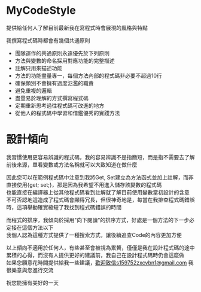 # MyCodeStyle
提供給任何人了解目前最新我在寫程式時會展現的風格與特點

我撰寫程式碼時都會有幾個共通原則
* 團隊運作的共通原則永遠優先於下列原則
* 方法與變數的命名採用對應功能的完整描述
* 註解只用來描述功能
* 方法的功能盡量專一，每個方法內部的程式碼非必要不超過10行
* 確保類別不會擁有過度氾濫的職責
* 避免重複的邏輯
* 盡量易於理解的方式撰寫程式碼
* 定期重新思考過往程式碼可改進的地方
* 從他人的程式碼中學習和借鑑優秀的實踐方法

# 設計傾向
我習慣使用更容易辨識的程式碼，我的容易辨識不是指簡短，而是指不需要去了解前後來源，單看變數或方法名稱就可以大致知道在做什麼

因此您可以在範例程式碼中注意到我將Get, Set建立為方法函式並加上註解，而非直接使用{get; set;}，那是因為我希望不用進入儲存該變數的程式碼<br>
也能直接在編譯器上從其他程式碼看到註解就了解目前使用變數當初設計的含意<br>
不可否認地這造成了程式碼會顯得冗長，但很神奇地是，每當在我排查程式碼錯誤時，這項舉動確實縮短了我找到程式碼錯誤的時間

而程式的排序，我傾向於採用"向下閱讀"的排序方式，好處是一個方法的下一步必定接在這個方法以下<br>
我個人認為這種方式提供了一種搜索方式，讓後續追查Code的內容更加方便

以上傾向不適用於任何人，有些甚至會被視為累贅，僅僅是我在設計程式碼的途中累積的心得，而沒有人提供更好的建議前，我自己在設計程式碼時仍會這麼做<br>
如果您願意花時間提供給我一些建議，歡迎致信s159752zxcvbn1@gmail.com 我很樂意與您進行交流

祝您能擁有美好的一天
